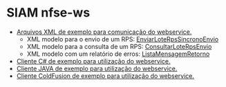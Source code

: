 # SIAM nfse-ws

<section>
<ul>
	<li>
	<a href="https://github.com/imap-nti/siam/tree/master/xml">Arquivos XML de exemplo para comunicação do webservice.</a>
	<ul>
	<li>XML modelo para o envio de um RPS: <a href="https://github.com/imap-nti/siam/tree/master/xml/EnviarLoteRpsSincronoEnvio.xml">EnviarLoteRpsSincronoEnvio</a></li>
	<li>XML modelo para a consulta de um RPS: <a href="https://github.com/imap-nti/siam/blob/master/xml/ConsultarLoteRpsEnvio.xml">ConsultarLoteRpsEnvio</a></li>
	<li>XML modelo com um relatório de erros: <a href="https://github.com/imap-nti/siam/blob/master/xml/ListaMensagemRetorno.xml">ListaMensagemRetorno</a></li>
	</ul>
	</li>
	<li>
	<a href="https://github.com/imap-nti/siam/blob/master/csharp/siam_client/Program.cs">Cliente C# de exemplo para utilização do webservice.</a>
	</li>
	<li>
	<a href="https://github.com/imap-nti/siam/blob/master/java/siam_client/src/siam_client/Siam_client.java">Cliente JAVA de exemplo para utilização do webservice.</a>
	</li>
	<li>
	<a href="https://github.com/imap-nti/siam/blob/master/cfusion/siam_client/index.cfm">Cliente ColdFusion de exemplo para utilização do webservice.</a>
	</li>
</ul>
</section>
